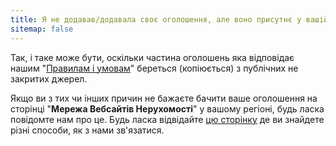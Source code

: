 ```yaml
---
title: Я не додавав/додавала своє оголошення, але воно присутнє у вашій базі данних?
sitemap: false
---
```


Так, і таке може бути, оскільки частина оголошень яка відповідає нашим "[Правилам і умовам](/terms-and-conditions.html)" береться (копіюється) з публічних не закритих джерел.

Якщо ви з тих чи інших причин не бажаєте бачити ваше оголошення на сторінці "**Мережа Вебсайтів Нерухомості**" у вашому регіоні, будь ласка повідомте нам про це. Будь ласка відвідайте [цю сторінку](/contacts.html) де ви знайдете різні способи, як з нами зв'язатися.
